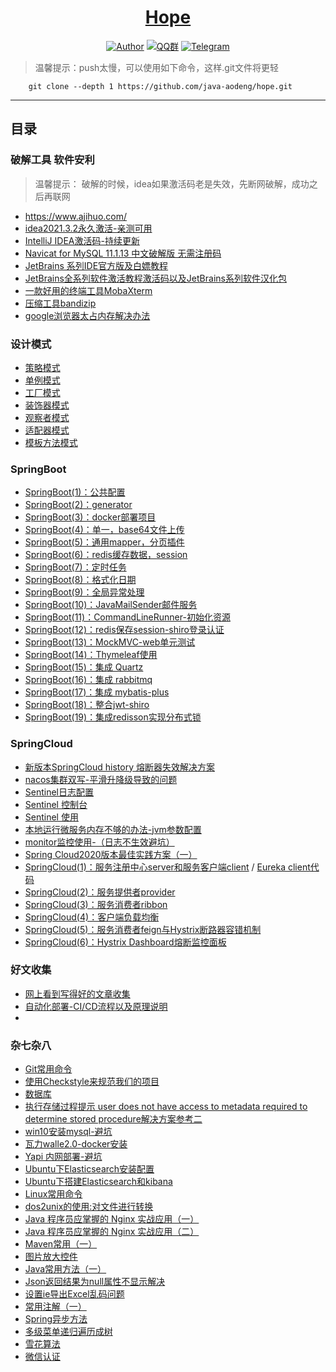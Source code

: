 <h1 align="center"><a href="https://github.com/java-aodeng" target="_blank">Hope</a></h1>

<p align="center">
<a href="https://github.com/java-aodeng"><img alt="Author" src="https://img.shields.io/badge/author-%E4%BD%8E%E8%B0%83%E5%B0%8F%E7%86%8A%E7%8C%AB-blue.svg"/></a>
<a href="https://jq.qq.com/?_wv=1027&k=574chhz"><img alt="QQ群" src="https://img.shields.io/badge/chat-%E4%BD%8E%E8%B0%83%E5%B0%8F%E7%86%8A%E7%8C%ABQQ%E7%BE%A4-yellow.svg"/></a>
<a href="https://t.me/joinchat/LSsyBxVKLGEkF5MtIhg6TQ"><img alt="Telegram" src="https://img.shields.io/badge/telegram-%E4%BD%8E%E8%B0%83%E5%B0%8F%E7%86%8A%E7%8C%AB--%E5%AE%98%E6%96%B9%E9%83%A8%E8%90%BD-orange.svg"/></a>
</p>

>温馨提示：push太慢，可以使用如下命令，这样.git文件将更轻
```    
    git clone --depth 1 https://github.com/java-aodeng/hope.git
```
------------------------------


## 目录

### 破解工具 软件安利
>温馨提示： 破解的时候，idea如果激活码老是失效，先断网破解，成功之后再联网
- https://www.ajihuo.com/
- [idea2021.3.2永久激活-亲测可用](https://mp.weixin.qq.com/s/IAPjkBIGmDF9SrLg_ZoYEw)
- [IntelliJ IDEA激活码-持续更新](https://docs.qq.com/doc/DTVh3bkxWSEpvVm5N)
- [Navicat for MySQL 11.1.13 中文破解版 无需注册码](https://www.ajihuo.com/cyzd/2022-01-11/545.html)
- [JetBrains 系列IDE官方版及白嫖教程](https://www.nite07.com/jetbrains/)
- [JetBrains全系列软件激活教程激活码以及JetBrains系列软件汉化包](https://www.macwk.com/article/jetbrains-crack)
- [一款好用的终端工具MobaXterm](https://mobaxterm.mobatek.net/)
- [压缩工具bandizip](https://cn.bandisoft.com/bandizip/)
- [google浏览器太占内存解决办法](https://chrome.google.com/webstore/detail/onetab/chphlpgkkbolifaimnlloiipkdnihall?hl=zh-CN)

### 设计模式
- [策略模式](https://github.com/java-aodeng/hope/tree/master/docs/design-pattern/design-pattern1)
- [单例模式](https://github.com/java-aodeng/hope/tree/master/docs/design-pattern/design-pattern2)
- [工厂模式](https://github.com/java-aodeng/hope/tree/master/docs/design-pattern/design-pattern3)
- [装饰器模式](https://github.com/java-aodeng/hope/blob/master/docs/design-pattern/design-pattern4/learn/DecoratorMode.md)
- [观察者模式](https://github.com/java-aodeng/hope/blob/master/docs/design-pattern/design-pattern5/src/1.md)
- [适配器模式](https://github.com/java-aodeng/hope/blob/master/docs/design-pattern/20190717/src/1.md)
- [模板方法模式](https://github.com/java-aodeng/hope/blob/master/docs/design-pattern/20190718/src/1.md)

### SpringBoot
- [SpringBoot(1)：公共配置](https://github.com/java-aodeng/hope/tree/master/docs/springboot/springboot1-public-pom)
- [SpringBoot(2)：generator](https://github.com/java-aodeng/hope/tree/master/docs/springboot/springboot2-generator)
- [SpringBoot(3)：docker部署项目](https://github.com/java-aodeng/hope/tree/master/docs/springboot/springboot3-docker)
- [SpringBoot(4)：单一，base64文件上传](https://github.com/java-aodeng/hope/tree/master/docs/springboot/springboot4-file-upload)
- [SpringBoot(5)：通用mapper，分页插件](https://github.com/java-aodeng/hope/tree/master/docs/springboot/springboot5-mapper-pagehelper)
- [SpringBoot(6)：redis缓存数据，session](https://github.com/java-aodeng/hope/tree/master/docs/springboot/springboot6-redis-session)
- [SpringBoot(7)：定时任务](https://github.com/java-aodeng/hope/tree/master/docs/springboot/springboot7-timed-task)
- [SpringBoot(8)：格式化日期](https://github.com/java-aodeng/hope/tree/master/docs/springboot/springboot8-date-format)
- [SpringBoot(9)：全局异常处理](https://github.com/java-aodeng/hope/tree/master/docs/springboot/springboot9-exception-manager)
- [SpringBoot(10)：JavaMailSender邮件服务](https://github.com/java-aodeng/hope/tree/master/docs/springboot/springboot10-email)
- [SpringBoot(11)：CommandLineRunner-初始化资源](https://github.com/java-aodeng/hope/tree/master/docs/springboot/springboot11-CommandLineRunner)
- [SpringBoot(12)：redis保存session-shiro登录认证](https://github.com/java-aodeng/hope/tree/master/docs/springboot/springboot12-shiro-redis)
- [SpringBoot(13)：MockMVC-web单元测试](https://github.com/java-aodeng/hope/tree/master/docs/springboot/springboot13-starter-test)
- [SpringBoot(14)：Thymeleaf使用](https://github.com/java-aodeng/hope/tree/master/docs/springboot/springboot14-thymeleaf)
- [SpringBoot(15)：集成 Quartz](https://github.com/java-aodeng/hope/tree/master/docs/springboot/springboot15-quartz)
- [SpringBoot(16)：集成 rabbitmq](https://github.com/java-aodeng/hope/tree/master/docs/springboot/springboot16-rabbitmq)
- [SpringBoot(17)：集成 mybatis-plus](https://github.com/java-aodeng/hope/tree/master/docs/springboot/springboot17-mybatis-plus)
- [SpringBoot(18)：整合jwt-shiro](https://github.com/java-aodeng/hope/tree/master/docs/springboot/springboot18-jwt-shiro)
- [SpringBoot(19)：集成redisson实现分布式锁](https://github.com/java-aodeng/hope/tree/master/docs/springboot/springboot19-redisson-distributed-locks)

### SpringCloud
- [新版本SpringCloud history 熔断器失效解决方案](https://github.com/java-aodeng/spring-cloud-alibaba)
- [nacos集群双写-平滑升降级导致的问题](https://github.com/alibaba/nacos/issues/7529)
- [Sentinel日志配置](https://github.com/alibaba/Sentinel/wiki/%E6%97%A5%E5%BF%97)
- [Sentinel 控制台](https://sentinelguard.io/zh-cn/docs/dashboard.html)
- [Sentinel 使用](http://doc.ruoyi.vip/ruoyi-cloud/cloud/sentinel.html#%E5%A6%82%E4%BD%95%E4%BD%BF%E7%94%A8)
- [本地运行微服务内存不够的办法-jvm参数配置](https://github.com/java-aodeng/hope/blob/master/docs/springcloud/jvm%E9%85%8D%E7%BD%AE.md)
- [monitor监控使用-（日志不生效避坑）](https://github.com/java-aodeng/hope/blob/master/docs/springcloud/monitor.md)
- [Spring Cloud2020版本最佳实践方案（一）](https://ilovey.live/2021/09/26/springcloud2020/)
- [SpringCloud(1)：服务注册中心server和服务客户端client](https://github.com/java-aodeng/hope/tree/master/docs/springcloud/micro-service1-eureka-server) / [Eureka client代码](https://github.com/java-aodeng/hope/tree/master/docs/micro-service1-eureka-client)
- [SpringCloud(2)：服务提供者provider](https://github.com/java-aodeng/hope/tree/master/docs/springcloud/micro-service2-eureka-provider)
- [SpringCloud(3)：服务消费者ribbon](https://github.com/java-aodeng/hope/tree/master/docs/springcloud/micro-service3-eureka-ribbon)
- [SpringCloud(4)：客户端负载均衡](https://aodeng.cc/archives/khdfzjhs)
- [SpringCloud(5)：服务消费者feign与Hystrix断路器容错机制](https://github.com/java-aodeng/hope/tree/master/docs/springcloud/micro-service5-feign)
- [SpringCloud(6)：Hystrix Dashboard熔断监控面板](https://github.com/java-aodeng/hope/tree/master/docs/springcloud/micro-service6-hystrixdashboard)

### 好文收集
- [网上看到写得好的文章收集](https://github.com/java-aodeng/JavaGuide/blob/master/README.md)
- [自动化部署-CI/CD流程以及原理说明](https://gitbook.cn/gitchat/activity/5daac87dd39d6a72d183b52c?utm_source=weixinNotification)
- 
### 杂七杂八
- [Git常用命令](https://github.com/java-aodeng/hope/tree/master/docs/git/git1.md)
- [使用Checkstyle来规范我们的项目](https://github.com/java-aodeng/hope/blob/master/docs/springboot/checkstyle.md)
- [数据库](https://github.com/java-aodeng/hope/blob/master/docs/good-code/%E6%95%B0%E6%8D%AE%E5%BA%93.md)
- [执行存储过程提示 user does not have access to metadata required to determine stored procedure解决方案](https://blog.csdn.net/qq_35890143/article/details/124404278)[参考二](https://blog.csdn.net/dreamfly88/article/details/72885897)
- [win10安装mysql-避坑](https://github.com/java-aodeng/hope/blob/master/docs/Avoid-pit-notes-2021/win10%E5%AE%89%E8%A3%85mysql-%E9%81%BF%E5%9D%91%E7%AC%94%E8%AE%B02021.md)
- [瓦力walle2.0-docker安装](https://github.com/java-aodeng/hope/tree/master/docs/good-code/瓦力walle2.0-docker安装.md)
- [Yapi 内网部署-避坑](https://github.com/java-aodeng/hope/blob/master/docs/Avoid-pit-notes-2021/Yapi%20%E5%86%85%E7%BD%91%E9%83%A8%E7%BD%B2-%E9%81%BF%E5%9D%91.md)
- [Ubuntu下Elasticsearch安装配置](https://github.com/java-aodeng/hope/tree/master/docs/ubuntu/es.md)
- [Ubuntu下搭建Elasticsearch和kibana](https://github.com/java-aodeng/hope/tree/master/docs/ubuntu/Elasticsearch-kibana.md)
- [Linux常用命令](https://github.com/java-aodeng/hope/tree/master/docs/linux/linux常用命令.md)
- [dos2unix的使用:对文件进行转换](https://github.com/java-aodeng/hope/blob/master/docs/linux/dos2unix.md)
- [Java 程序员应掌握的 Nginx 实战应用（一）](https://github.com/java-aodeng/hope/tree/master/docs/nginx/nginx1.md)
- [Java 程序员应掌握的 Nginx 实战应用（二）](https://github.com/java-aodeng/hope/tree/master/docs/nginx/nginx2.md)
- [Maven常用（一）](https://github.com/java-aodeng/hope/blob/master/docs/mvn.md)
- [图片放大控件](https://github.com/java-aodeng/viewerjs)
- [Java常用方法（一）](https://github.com/java-aodeng/hope/blob/master/docs/java/java1.md)
- [Json返回结果为null属性不显示解决](https://github.com/java-aodeng/hope/blob/master/docs/json/json1.md)
- [设置ie导出Excel乱码问题](https://github.com/java-aodeng/hope/blob/master/docs/ie/ieExcel1.md)
- [常用注解（一）](https://github.com/java-aodeng/hope/blob/master/docs/Annotation/annotation1.md)
- [Spring异步方法](https://github.com/java-aodeng/hope/blob/master/docs/spring/spring1.md)
- [多级菜单递归遍历成树](https://github.com/java-aodeng/hope/tree/master/docs/good-code/多级菜单递归遍历成树.md)
- [雪花算法](https://github.com/java-aodeng/hope/tree/master/docs/good-code/雪花算法.md)
- [微信认证](https://github.com/java-aodeng/hope/tree/master/docs/good-code/微信认证.md)

